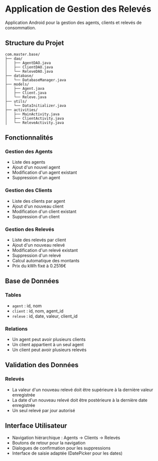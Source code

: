 # Application de Gestion des Relevés

Application Android pour la gestion des agents, clients et relevés de consommation.

## Structure du Projet

```
com.master.base/
├── dao/
│   ├── AgentDAO.java
│   ├── ClientDAO.java
│   └── ReleveDAO.java
├── database/
│   └── DatabaseManager.java
├── models/
│   ├── Agent.java
│   ├── Client.java
│   └── Releve.java
├── utils/
│   └── DataInitializer.java
├── activities/
│   ├── MainActivity.java
│   ├── ClientActivity.java
│   └── ReleveActivity.java
```

## Fonctionnalités

### Gestion des Agents
- Liste des agents
- Ajout d'un nouvel agent
- Modification d'un agent existant
- Suppression d'un agent

### Gestion des Clients
- Liste des clients par agent
- Ajout d'un nouveau client
- Modification d'un client existant
- Suppression d'un client

### Gestion des Relevés
- Liste des relevés par client
- Ajout d'un nouveau relevé
- Modification d'un relevé existant
- Suppression d'un relevé
- Calcul automatique des montants
- Prix du kWh fixé à 0.2516€

## Base de Données

### Tables
- `agent` : id, nom
- `client` : id, nom, agent_id
- `releve` : id, date, valeur, client_id

### Relations
- Un agent peut avoir plusieurs clients
- Un client appartient à un seul agent
- Un client peut avoir plusieurs relevés

## Validation des Données

### Relevés
- La valeur d'un nouveau relevé doit être supérieure à la dernière valeur enregistrée
- La date d'un nouveau relevé doit être postérieure à la dernière date enregistrée
- Un seul relevé par jour autorisé

## Interface Utilisateur

- Navigation hiérarchique : Agents → Clients → Relevés
- Boutons de retour pour la navigation
- Dialogues de confirmation pour les suppressions
- Interface de saisie adaptée (DatePicker pour les dates)
